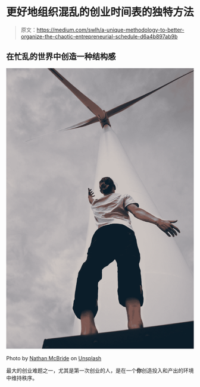 # 更好地组织混乱的创业时间表的独特方法

> 原文：<https://medium.com/swlh/a-unique-methodology-to-better-organize-the-chaotic-entrepreneurial-schedule-d6a4b897ab9b>

## 在忙乱的世界中创造一种结构感

![](img/7d1945b6b0e606869cc931b19d095a5a.png)

Photo by [Nathan McBride](https://unsplash.com/@nathan_mcb?utm_source=medium&utm_medium=referral) on [Unsplash](https://unsplash.com?utm_source=medium&utm_medium=referral)

最大的创业难题之一，尤其是第一次创业的人，是在一个**你**创造投入和产出的环境中维持秩序。
